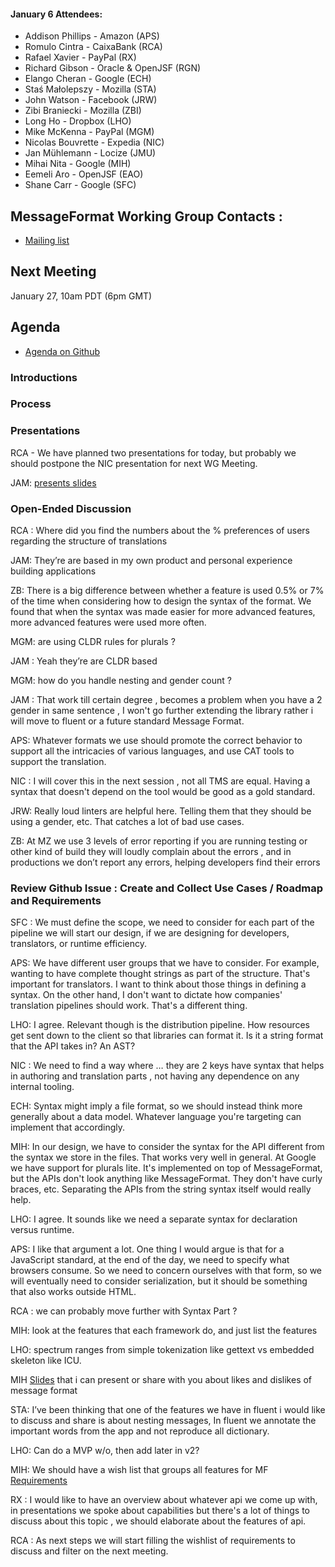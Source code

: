#### January 6 Attendees:
- Addison Phillips - Amazon (APS)
- Romulo Cintra - CaixaBank (RCA)
- Rafael Xavier - PayPal (RX)
- Richard Gibson - Oracle & OpenJSF (RGN)
- Elango Cheran - Google (ECH)
- Staś Małolepszy - Mozilla (STA)
- John Watson - Facebook (JRW)
- Zibi Braniecki - Mozilla (ZBI)
- Long Ho - Dropbox (LHO)
- Mike McKenna - PayPal (MGM)
- Nicolas Bouvrette - Expedia (NIC)
- Jan Mühlemann  - Locize (JMU)
- Mihai Nita - Google (MIH)
- Eemeli Aro - OpenJSF (EAO)
- Shane Carr - Google (SFC)


## MessageFormat Working Group Contacts : 

- [Mailing list](https://groups.google.com/a/chromium.org/forum/#!forum/message-format-wg)

## Next Meeting

January 27, 10am PDT (6pm GMT)

## Agenda
- [ Agenda on Github ](https://github.com/unicode-org/message-format-wg/issues/9)

### Introductions

### Process

### Presentations 

RCA - We have planned two presentations for today, but probably we should postpone the  NIC presentation for next WG Meeting. 

JAM: [presents slides](https://drive.google.com/file/d/1oJdW-vObyhgnOBVvotNqsXXfgmBl6hR5/view?usp=sharing)

### Open-Ended Discussion

RCA : Where did you find the numbers about the % preferences of users regarding the structure of translations 

JAM: They’re are based in my own product and personal experience building applications 

ZB: There is a big difference between whether a feature is used 0.5% or 7% of the time when considering how to design the syntax of the format.  We found that when the syntax was made easier for more advanced features, more advanced features were used more often.

MGM: are using CLDR rules for plurals ? 

JAM : Yeah they’re are CLDR based 

MGM: how do you handle nesting and gender count ? 

JAM : That work till certain degree , becomes a problem when you have a 2 gender in same sentence , I won't go further extending the library rather i will move to fluent or a future standard Message Format.

APS: Whatever formats we use should promote the correct behavior to support all the intricacies of various languages, and use CAT tools to support the translation.

NIC : I will cover this in the next session , not all TMS are equal.  Having a syntax that doesn't depend on the tool would be good as a gold standard.

JRW: Really loud linters are helpful here.  Telling them that they should be using a gender, etc.  That catches a lot of bad use cases.

ZB: At MZ we use 3 levels of error reporting if you are running testing or other kind of build they will loudly complain about the errors , and in productions we don’t report any errors, helping developers find their errors

### Review Github Issue :  Create and Collect Use Cases / Roadmap and Requirements

SFC : We must define the scope, we need to consider for each part of the pipeline we will start our design, if we are designing for developers, translators, or runtime efficiency.

APS: We have different user groups that we have to consider.  For example, wanting to have complete thought strings as part of the structure.  That's important for translators.  I want to think about those things in defining a syntax.  On the other hand, I don't want to dictate how companies' translation pipelines should work.  That's a different thing.

LHO: I agree.  Relevant though is the distribution pipeline.  How resources get sent down to the client so that libraries can format it.  Is it a string format that the API takes in?  An AST?

NIC : We need to find a way where … they are 2 keys have syntax that helps in authoring and translation parts , not having any dependence on any internal tooling.

ECH: Syntax might imply a file format, so we should instead think more generally about a data model.  Whatever language you're targeting can implement that accordingly.

MIH: In our design, we have to consider the syntax for the API different from the syntax we store in the files.  That works very well in general.  At Google we have support for plurals lite.  It's implemented on top of MessageFormat, but the APIs don't look anything like MessageFormat.  They don't have curly braces, etc.  Separating the APIs from the string syntax itself would really help.

LHO: I agree.  It sounds like we need a separate syntax for declaration versus runtime.

APS: I like that argument a lot.  One thing I would argue is that for a JavaScript standard, at the end of the day, we need to specify what browsers consume.  So we need to concern ourselves with that form, so we will eventually need to consider serialization, but it should be something that also works outside HTML.

RCA : we can probably move further with Syntax Part ? 

MIH: look at the features that each framework do, and just list the features

LHO: spectrum ranges from simple tokenization like gettext vs embedded skeleton like ICU.

MIH [Slides](https://docs.google.com/document/d/1oiKRfkuCuatT9k459nYwYw3neQ2Vm3rJ4toOu9wNwr4/edit?ts=5d83b891#heading=h.e93b6xgdq3qa) that i can present or share with you about likes and dislikes of message format

STA: I’ve been thinking that one of the features we have in fluent i would like to discuss and share is about nesting messages, In fluent we annotate the important words from the app and not reproduce all dictionary. 

LHO: Can do a MVP w/o, then add later in v2?

MIH: We should have a wish list that groups all features for MF [Requirements](https://github.com/unicode-org/message-format-wg/issues/3)

RX : I would like to have an overview about whatever api we come up with, in presentations we spoke about capabilities but there's a lot of things to discuss about this topic , we should elaborate about the features of api. 

RCA : As next steps we will start filling the wishlist of requirements to discuss and filter on the next meeting.



